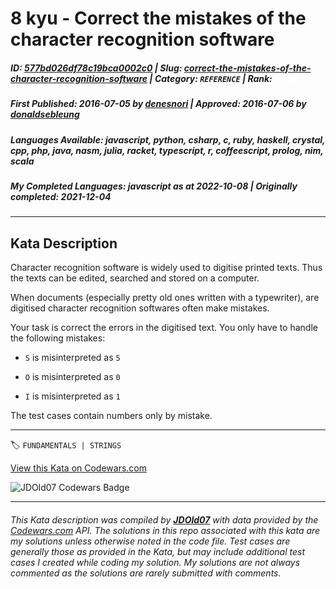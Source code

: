 # 8 kyu - Correct the mistakes of the character recognition software

##### **ID**: [577bd026df78c19bca0002c0](https://www.codewars.com/kata/577bd026df78c19bca0002c0) | **Slug**: [correct-the-mistakes-of-the-character-recognition-software](https://www.codewars.com/kata/577bd026df78c19bca0002c0) | **Category**: `REFERENCE` | **Rank**: <span style="color:white">8 kyu</span>

##### **First Published**: 2016-07-05 ***by*** [denesnori](https://www.codewars.com/users/denesnori) | **Approved**: 2016-07-06 ***by*** [donaldsebleung](https://www.codewars.com/users/donaldsebleung)

##### **Languages Available**: javascript, python, csharp, c, ruby, haskell, crystal, cpp, php, java, nasm, julia, racket, typescript, r, coffeescript, prolog, nim, scala

##### **My Completed Languages**: javascript ***as at*** 2022-10-08 | **Originally completed**: 2021-12-04

---

## Kata Description


Character recognition software is widely used to digitise printed texts. Thus the texts can be edited, searched and stored on a computer.



When documents (especially pretty old ones written with a typewriter), are digitised character recognition softwares often make mistakes.



Your task is correct the errors in the digitised text. You only have to handle the following mistakes:



* `S`  is misinterpreted as `5`

* `O` is misinterpreted as `0`

* `I` is misinterpreted as `1`



The test cases contain numbers only by mistake.

---


🏷 `FUNDAMENTALS | STRINGS`


[View this Kata on Codewars.com](https://www.codewars.com/kata/577bd026df78c19bca0002c0)

![](https://www.codewars.com/users/jdold07/badges/large "JDOld07 Codewars Badge")

---

###### *This Kata description was compiled by [**JDOld07**](https://tpstech.dev) with data provided by the [Codewars.com](https://www.codewars.com) API.  The solutions in this repo associated with this kata are my solutions unless otherwise noted in the code file.  Test cases are generally those as provided in the Kata, but may include additional test cases I created while coding my solution.  My solutions are not always commented as the solutions are rarely submitted with comments.*
